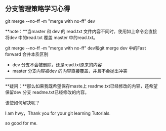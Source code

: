 ## 分支管理策略学习心得

git merge --no-ff -m "merge with no-ff" dev

**note：**当master 和 dev 的 read.txt 文件内容不同时，使用如上命令会直接将dev 中的read.txt 覆盖 master 中的read.txt。

git merge --no-ff -m "merge with no-ff" dev和git merge dev 中的Fast forward 合并本质区别

- dev 分支不会被删除，还是read.txt原来的内容
- master 分支内容被dev 的内容直接覆盖，并且不会抛出冲突

---

**疑问：**那么如果我既希望保存maste上 readme.txt已经修改的内容，还希望保留dev 分支 readme.txt已经修改的内容。

该使如何解决呢？

I am hwy，Thank you for your git learning Tutorials.

so good for me.
